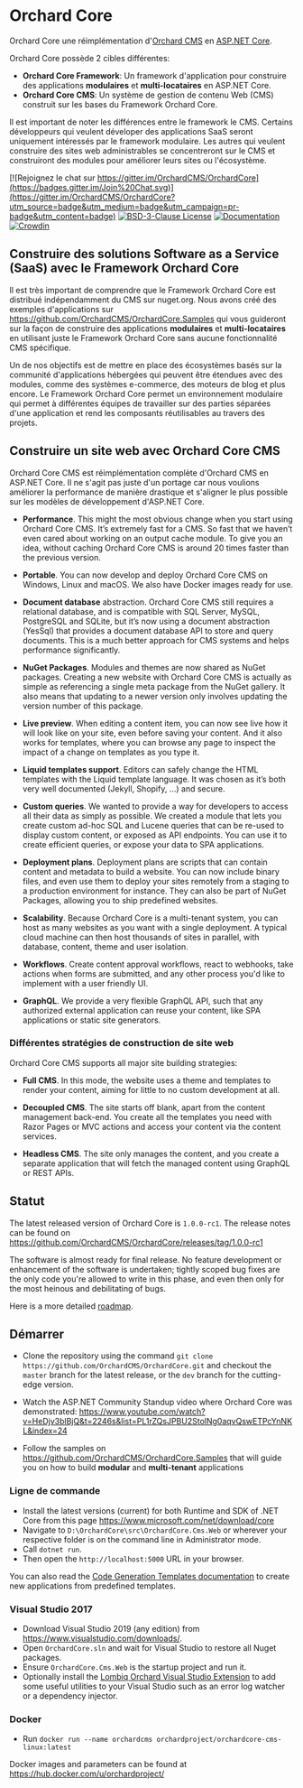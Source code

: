 # Orchard Core

Orchard Core une réimplémentation d'[Orchard CMS](https://github.com/OrchardCMS/Orchard) en [ASP.NET Core](https://docs.microsoft.com/fr-fr/aspnet/core/). 

Orchard Core possède 2 cibles différentes:

- **Orchard Core Framework**: Un framework d'application pour construire des applications **modulaires** et **multi-locataires** en ASP.NET Core.
- **Orchard Core CMS**: Un système de gestion de contenu Web (CMS) construit sur les bases du Framework Orchard Core.

Il est important de noter les différences entre le framework le CMS. Certains développeurs qui veulent déveloper des applications SaaS seront uniquement intéressés par le framework modulaire. Les autres qui veulent construire des sites web administrables se concentreront sur le CMS et construiront des modules pour améliorer leurs sites ou l'écosystème.  

[![Rejoignez le chat sur https://gitter.im/OrchardCMS/OrchardCore](https://badges.gitter.im/Join%20Chat.svg)](https://gitter.im/OrchardCMS/OrchardCore?utm_source=badge&utm_medium=badge&utm_campaign=pr-badge&utm_content=badge)
[![BSD-3-Clause License](https://img.shields.io/badge/license-BSD--3--Clause-blue.svg)](https://github.com/OrchardCMS/OrchardCore/blob/master/LICENSE)
[![Documentation](https://readthedocs.org/projects/orchardcorefr/badge/)](https://orchardcorefr.readthedocs.io/en/latest/)
[![Crowdin](https://d322cqt584bo4o.cloudfront.net/orchard-core/localized.svg)](https://crowdin.com/project/orchard-core)

## Construire des solutions Software as a Service (SaaS) avec le Framework Orchard Core

Il est très important de comprendre que le Framework Orchard Core est distribué indépendamment du CMS sur nuget.org. Nous avons créé des exemples d'applications sur <https://github.com/OrchardCMS/OrchardCore.Samples> qui vous guideront sur la façon de construire des applications **modulaires** et **multi-locataires** en utilisant juste le Framework Orchard Core sans aucune fonctionnalité CMS spécifique.

Un de nos objectifs est de mettre en place des écosystèmes basés sur la communité d'applications hébergées qui peuvent être étendues avec des modules, comme des systèmes e-commerce, des moteurs de blog et plus encore. Le Framework Orchard Core permet un environnement modulaire qui permet à différentes équipes de travailler sur des parties séparées d'une application et rend les composants réutilisables au travers des projets.

## Construire un site web avec Orchard Core CMS

Orchard Core CMS est réimplémentation complète d'Orchard CMS en ASP.NET Core. Il ne s'agit pas juste d'un portage car nous voulions améliorer la performance de manière drastique et s'aligner le plus possible sur les modèles de développement d'ASP.NET Core.

- **Performance**. This might the most obvious change when you start using Orchard Core CMS. It’s extremely fast for a CMS. So fast that we haven’t even cared about working on an output cache module. To give you an idea, without caching Orchard Core CMS is around 20 times faster than the previous version.

- **Portable**. You can now develop and deploy Orchard Core CMS on Windows, Linux and macOS. We also have Docker images ready for use.

- **Document database** abstraction. Orchard Core CMS still requires a relational database, and is compatible with SQL Server, MySQL, PostgreSQL and SQLite, but it’s now using a document abstraction (YesSql) that provides a document database API to store and query documents. This is a much better approach for CMS systems and helps performance significantly.

- **NuGet Packages**. Modules and themes are now shared as NuGet packages. Creating a new website with Orchard Core CMS is actually as simple as referencing a single meta package from the NuGet gallery. It also means that updating to a newer version only involves updating the version number of this package.

- **Live preview**. When editing a content item, you can now see live how it will look like on your site, even before saving your content. And it also works for templates, where you can browse any page to inspect the impact of a change on templates as you type it.

- **Liquid templates support**. Editors can safely change the HTML templates with the Liquid template language. It was chosen as it’s both very well documented (Jekyll, Shopify, …) and secure.

- **Custom queries**. We wanted to provide a way for developers to access all their data as simply as possible. We created a module that lets you create custom ad-hoc SQL and Lucene queries that can be re-used to display custom content, or exposed as API endpoints. You can use it to create efficient queries, or expose your data to SPA applications.

- **Deployment plans**. Deployment plans are scripts that can contain content and metadata to build a website. You can now include binary files, and even use them to deploy your sites remotely from a staging to a production environment for instance. They can also be part of NuGet Packages, allowing you to ship predefined websites.

- **Scalability**. Because Orchard Core is a multi-tenant system, you can host as many websites as you want with a single deployment. A typical cloud machine can then host thousands of sites in parallel, with database, content, theme and user isolation.

- **Workflows**. Create content approval workflows, react to webhooks, take actions when forms are submitted, and any other process you'd like to implement with a user friendly UI.

- **GraphQL**. We provide a very flexible GraphQL API, such that any authorized external application can reuse your content, like SPA applications or static site generators.

### Différentes stratégies de construction de site web 

Orchard Core CMS supports all major site building strategies:

- **Full CMS**. In this mode, the website uses a theme and templates to render your content, aiming for little to no custom development at all.

- **Decoupled CMS**. The site starts off blank, apart from the content management back-end. You create all the templates you need with Razor Pages or MVC actions and access your content via the content services.

- **Headless CMS**. The site only manages the content, and you create a separate application that will fetch the managed content using GraphQL or REST APIs.

## Statut

The latest released version of Orchard Core is `1.0.0-rc1`.
The release notes can be found on <https://github.com/OrchardCMS/OrchardCore/releases/tag/1.0.0-rc1>

The software is almost ready for final release. No feature development or enhancement of the software is undertaken; tightly scoped bug fixes are the only code you're allowed to write in this phase, and even then only for the most heinous and debilitating of bugs.

Here is a more detailed [roadmap](https://github.com/OrchardCMS/OrchardCore/wiki/Roadmap).

## Démarrer

- Clone the repository using the command `git clone https://github.com/OrchardCMS/OrchardCore.git` and checkout the `master` branch for the latest release, or the `dev` branch for the cutting-edge version.

- Watch the ASP.NET Community Standup video where Orchard Core was demonstrated: <https://www.youtube.com/watch?v=HeDjv3blBjQ&t=2246s&list=PL1rZQsJPBU2StolNg0aqvQswETPcYnNKL&index=24> 

- Follow the samples on <https://github.com/OrchardCMS/OrchardCore.Samples> that will guide you on how to build **modular** and **multi-tenant** applications

### Ligne de commande

- Install the latest versions (current) for both Runtime and SDK of .NET Core from this page <https://www.microsoft.com/net/download/core>
- Navigate to `D:\OrchardCore\src\OrchardCore.Cms.Web` or wherever your respective folder is on the command line in Administrator mode.
- Call `dotnet run`.
- Then open the `http://localhost:5000` URL in your browser.

You can also read the [Code Generation Templates documentation](./docs/templates/) to create new applications from predefined templates.

### Visual Studio 2017

- Download Visual Studio 2019 (any edition) from <https://www.visualstudio.com/downloads/>.
- Open `OrchardCore.sln` and wait for Visual Studio to restore all Nuget packages.
- Ensure `OrchardCore.Cms.Web` is the startup project and run it.
- Optionally install the [Lombiq Orchard Visual Studio Extension](https://marketplace.visualstudio.com/items?itemName=LombiqVisualStudioExtension.LombiqOrchardVisualStudioExtension) to add some useful utilities to your Visual Studio such as an error log watcher or a dependency injector.

### Docker

- Run `docker run --name orchardcms orchardproject/orchardcore-cms-linux:latest`

Docker images and parameters can be found at <https://hub.docker.com/u/orchardproject/>
